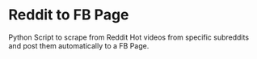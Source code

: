 # Reddit to FB Page
 Python Script to scrape from Reddit Hot videos from specific subreddits and post them automatically to a FB Page.
